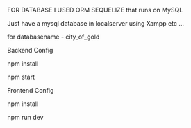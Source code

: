 FOR DATABASE I USED ORM SEQUELIZE that runs on MySQL

Just have a mysql database in localserver using Xampp etc ...

for databasename - city_of_gold


Backend Config 

npm install

npm start

Frontend Config

npm install

npm run dev
